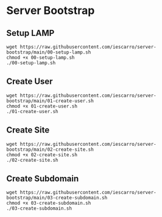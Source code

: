 # Server Bootstrap

## Setup LAMP
```
wget https://raw.githubusercontent.com/iescarro/server-bootstrap/main/00-setup-lamp.sh
chmod +x 00-setup-lamp.sh
./00-setup-lamp.sh
```

## Create User
```
wget https://raw.githubusercontent.com/iescarro/server-bootstrap/main/01-create-user.sh
chmod +x 01-create-user.sh
./01-create-user.sh
```

## Create Site
```
wget https://raw.githubusercontent.com/iescarro/server-bootstrap/main/02-create-site.sh
chmod +x 02-create-site.sh
./02-create-site.sh
```

## Create Subdomain
```
wget https://raw.githubusercontent.com/iescarro/server-bootstrap/main/03-create-subdomain.sh
chmod +x 03-create-subdomain.sh
./03-create-subdomain.sh
```
